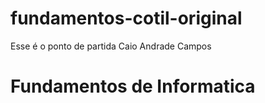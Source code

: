 # fundamentos-cotil-original
Esse é o ponto de partida
Caio Andrade Campos
# Fundamentos de Informatica
